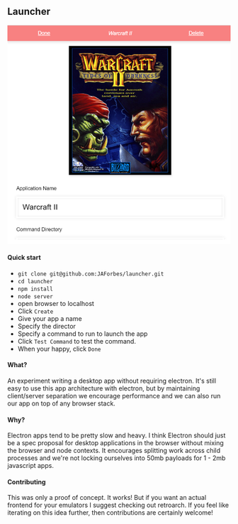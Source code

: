 Launcher
--------

![Editing a launcher](example.png)

#### Quick start

- `git clone git@github.com:JAForbes/launcher.git`
- `cd launcher`
- `npm install`
- `node server`
- open browser to localhost
- Click `Create`
- Give your app a name
- Specify the director
- Specify a command to run to launch the app
- Click `Test Command` to test the command.
- When your happy, click `Done`

#### What?

An experiment writing a desktop app without requiring electron.
It's still easy to use this app architecture with electron, but 
by maintaining client/server separation we encourage performance and we
can also run our app on top of any browser stack.

#### Why?

Electron apps tend to be pretty slow and heavy.
I think Electron should just be a spec proposal for desktop applications in the browser
without mixing the browser and node contexts.  It encourages splitting work across
child processes and we're not locking ourselves into 50mb payloads for 1 - 2mb javascript apps.

#### Contributing

This was only a proof of concept.  It works!  But if you want an actual
frontend for your emulators I suggest checking out retroarch.  If you feel like iterating on
this idea further, then contributions are certainly welcome!